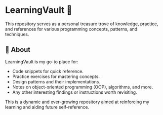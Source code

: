 # LearningVault 🚀  
This repository serves as a personal treasure trove of knowledge, practice, and references for various programming concepts, patterns, and techniques.

## 📘 About
LearningVault is my go-to place for:
- Code snippets for quick reference.
- Practice exercises for mastering concepts.
- Design patterns and their implementations.
- Notes on object-oriented programming (OOP), algorithms, and more.
- Any other interesting findings or instructions worth revisiting.

This is a dynamic and ever-growing repository aimed at reinforcing my learning and aiding future self-reference.